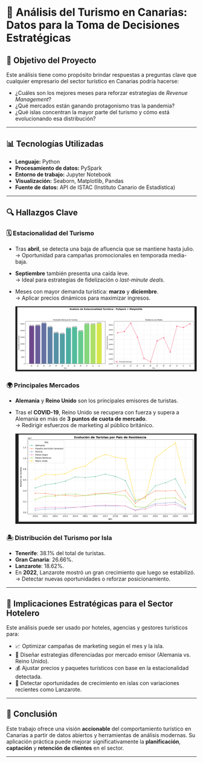 # 🏨 Análisis del Turismo en Canarias: Datos para la Toma de Decisiones Estratégicas

## 📌 Objetivo del Proyecto

Este análisis tiene como propósito brindar respuestas a preguntas clave que cualquier empresario del sector turístico en Canarias podría hacerse:

- ¿Cuáles son los mejores meses para reforzar estrategias de *Revenue Management*?  
- ¿Qué mercados están ganando protagonismo tras la pandemia?  
- ¿Qué islas concentran la mayor parte del turismo y cómo está evolucionando esa distribución?

---

## 📊 Tecnologías Utilizadas

- **Lenguaje:** Python  
- **Procesamiento de datos:** PySpark  
- **Entorno de trabajo:** Jupyter Notebook  
- **Visualización:** Seaborn, Matplotlib, Pandas  
- **Fuente de datos:** API de ISTAC (Instituto Canario de Estadística)

---

## 🔍 Hallazgos Clave

### 🗓️ Estacionalidad del Turismo

- Tras **abril**, se detecta una baja de afluencia que se mantiene hasta julio.  
  → Oportunidad para campañas promocionales en temporada media-baja.  
- **Septiembre** también presenta una caída leve.  
  → Ideal para estrategias de fidelización o *last-minute deals*.  
- Meses con mayor demanda turística: **marzo** y **diciembre**.  
  → Aplicar precios dinámicos para maximizar ingresos.

  ![Estacionalidad](Estacionalidad.png)

### 🌍 Principales Mercados

- **Alemania** y **Reino Unido** son los principales emisores de turistas.  
- Tras el **COVID-19**, Reino Unido se recupera con fuerza y supera a Alemania en más de **3 puntos de cuota de mercado**.  
  → Redirigir esfuerzos de marketing al público británico.

  ![Evolución](Evol.png)  

### 🏝️ Distribución del Turismo por Isla

- **Tenerife**: 38.1% del total de turistas.  
- **Gran Canaria**: 26.66%.  
- **Lanzarote**: 18.62%.  
- En **2022**, Lanzarote mostró un gran crecimiento que luego se estabilizó.  
  → Detectar nuevas oportunidades o reforzar posicionamiento.

---

## 🧠 Implicaciones Estratégicas para el Sector Hotelero

Este análisis puede ser usado por hoteles, agencias y gestores turísticos para:

- 📈 Optimizar campañas de marketing según el mes y la isla.  
- 🧭 Diseñar estrategias diferenciadas por mercado emisor (Alemania vs. Reino Unido).  
- 💰 Ajustar precios y paquetes turísticos con base en la estacionalidad detectada.  
- 🔎 Detectar oportunidades de crecimiento en islas con variaciones recientes como Lanzarote.

---

## 📎 Conclusión

Este trabajo ofrece una visión **accionable** del comportamiento turístico en Canarias a partir de datos abiertos y herramientas de análisis modernas. Su aplicación práctica puede mejorar significativamente la **planificación**, **captación** y **retención de clientes** en el sector.

---
